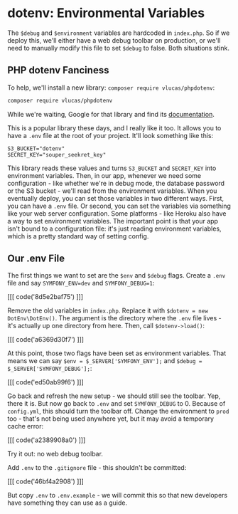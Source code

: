 # dotenv: Environmental Variables

The `$debug` and `$environment` variables are hardcoded in `index.php`. So if we
deploy this, we'll either have a web debug toolbar on production, or we'll need to
manually modify this file to set `$debug` to false. Both situations stink.

## PHP dotenv Fanciness

To help, we'll install a new library: `composer require vlucas/phpdotenv`:

```bash
composer require vlucas/phpdotenv
```

While we're waiting, Google for that library and find its
[documentation](https://github.com/vlucas/phpdotenv).

This is a popular library these days, and I really like it too. It allows you to
have a `.env` file at the root of your project. It'll look something like this:

```
S3_BUCKET="dotenv"
SECRET_KEY="souper_seekret_key"
```

This library reads these values and turns `S3_BUCKET` and `SECRET_KEY` into
environment variables. Then, in our app, whenever we need some configuration -
like whether we're in debug mode, the database password or the S3 bucket -
we'll read from the environment variables. When you eventually deploy, you can set
those variables in two different ways. First, you can have a `.env` file. Or
second, you can set the variables via something like your web server configuration.
Some platforms - like Heroku also have a way to set environment variables. The
important point is that your app isn't bound to a configuration file: it's just
reading environment variables, which is a pretty standard way of setting config.

## Our .env File

The first things we want to set are the `$env` and `$debug` flags. Create a `.env`
file and say `SYMFONY_ENV=dev` and `SYMFONY_DEBUG=1`:

[[[ code('8d5e2baf75') ]]]

Remove the old variables in `index.php`. Replace it with `$dotenv = new DotEnv\DotEnv()`.
The argument is the directory where the `.env` file lives - it's actually up one
directory from here. Then, call `$dotenv->load()`:

[[[ code('a6369d30f7') ]]]

At this point, those two flags have been set as environment variables. That means
we can say `$env = $_SERVER['SYMFONY_ENV'];` and `$debug = $_SERVER['SYMFONY_DEBUG'];`:

[[[ code('ed50ab99f6') ]]]

Go back and refresh the new setup - we should still see the toolbar. Yep, there it
is. But now go back to `.env` and set `SYMFONY_DEBUG` to 0. Because of `config.yml`,
this should turn the toolbar off. Change the environment to `prod` too - that's not
being used anywhere yet, but it may avoid a temporary cache error:

[[[ code('a2389908a0') ]]]

Try it out: no web debug toolbar.

Add `.env` to the `.gitignore` file - this shouldn't be committed:

[[[ code('46bf4a2908') ]]]

But copy `.env` to `.env.example` - we will commit this so that new developers have
something they can use as a guide.
